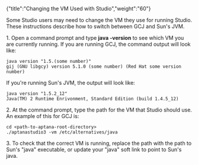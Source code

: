 {"title":"Changing the VM Used with Studio","weight":"60"}

Some Studio users may need to change the VM they use for running Studio. These instructions describe how to switch between GCJ and Sun's JVM.

1\. Open a command prompt and type **java -version** to see which VM you are currently running. If you are running GCJ, the command output will look like:

```
java version "1.5.(some number)"
gij (GNU libgcy) version 5.1.0 (some number) (Red Hat some version number)
```

If you're running Sun's JVM, the output will look like:

```
java version "1.5.2_12"
Java(TM) 2 Runtime Enrivonment, Standard Edition (build 1.4.5_12)
```

2\. At the command prompt, type the path for the VM that Studio should use. An example of this for GCJ is:

```
cd <path-to-aptana-root-directory>
./aptanastudio3 -vm /etc/alternatives/java
```

3\. To check that the correct VM is running, replace the path with the path to Sun's "java" executable, or update your "java" soft link to point to Sun's java.
